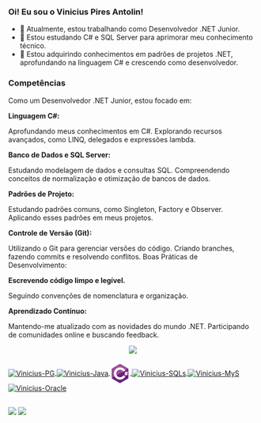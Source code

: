### Oi! Eu sou o Vinicius Pires Antolin!

- 🔭 Atualmente, estou trabalhando como Desenvolvedor .NET Junior.
- 🌱 Estou estudando C# e SQL Server para aprimorar meu conhecimento técnico.
- 🎲 Estou adquirindo conhecimentos em padrões de projetos .NET, aprofundando na linguagem C# e crescendo como desenvolvedor.
### Competências
Como um Desenvolvedor .NET Junior, estou focado em:

**Linguagem C#:**

Aprofundando meus conhecimentos em C#.
Explorando recursos avançados, como LINQ, delegados e expressões lambda.

**Banco de Dados e SQL Server:**

Estudando modelagem de dados e consultas SQL.
Compreendendo conceitos de normalização e otimização de bancos de dados.

**Padrões de Projeto:**

Estudando padrões comuns, como Singleton, Factory e Observer.
Aplicando esses padrões em meus projetos.

**Controle de Versão (Git):**

Utilizando o Git para gerenciar versões do código.
Criando branches, fazendo commits e resolvendo conflitos.
Boas Práticas de Desenvolvimento:

**Escrevendo código limpo e legível.**

Seguindo convenções de nomenclatura e organização.

**Aprendizado Contínuo:**

Mantendo-me atualizado com as novidades do mundo .NET.
Participando de comunidades online e buscando feedback.

<div align="center">
  <a href="https://github.com/ViniciusAntolin">
  <img height="180em" src="https://github-readme-stats.vercel.app/api?username=viniciusantolin&show_icons=true&theme=dark&include_all_commits=true&count_private=true"/>
</div>
<div style="display: inline_block"><br>
  <img align="center" alt="Vinicius-PG" height="40" width="40" src="https://cdn.jsdelivr.net/gh/devicons/devicon/icons/postgresql/postgresql-original-wordmark.svg">
  <img align="center" alt="Vinicius-Java" height="40" width="40" src="https://cdn.jsdelivr.net/gh/devicons/devicon/icons/java/java-original-wordmark.svg">
  <img align="center" alt="Vinicius-Csharp" height="40" width="40" src="https://raw.githubusercontent.com/devicons/devicon/master/icons/csharp/csharp-original.svg">
  <img align="center" alt="Vinicius-SQLs" height="40" width="40" 
src="https://cdn.jsdelivr.net/gh/devicons/devicon/icons/microsoftsqlserver/microsoftsqlserver-plain-wordmark.svg">
  <img align="center" alt="Vinicius-MyS" height="40" width="40" src="https://cdn.jsdelivr.net/gh/devicons/devicon/icons/mysql/mysql-original-wordmark.svg"> 
  <img align="center" alt="Vinicius-Oracle" height="40" width="40" src="https://cdn.jsdelivr.net/gh/devicons/devicon/icons/oracle/oracle-original.svg">
</div>

##

<div>
  <a href="https://www.instagram.com/vp.antolin_/" target="_blank"><img src="https://img.shields.io/badge/Instagram-E4405F?style=for-the-badge&logo=instagram&logoColor=white" target="_blank"></a>
  <a href="https://www.linkedin.com/in/vin%C3%ADcius-pires-antolin-a56940218/?originalSubdomain=br" target="_blank"><img src="https://img.shields.io/badge/-LinkedIn-%230077B5?style=for-the-badge&logo=linkedin&logoColor=white" target="_blank"></a>
</div>
